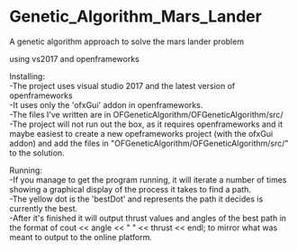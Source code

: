 # Genetic_Algorithm_Mars_Lander
 A genetic algorithm approach to solve the mars lander problem
 
 using vs2017 and openframeworks

Installing:  
-The project uses visual studio 2017 and the latest version of openframeworks  
-It uses only the 'ofxGui' addon in openframeworks.  
-The files I've written are in OFGeneticAlgorithm/OFGeneticAlgorithm/src/  
-The project will not run out the box, as it requires openframeworks and it maybe easiest to create a new opeframeworks project (with the ofxGui addon) and add the files in "OFGeneticAlgorithm/OFGeneticAlgorithm/src/" to the solution.  

Running:  
-If you manage to get the program running, it will iterate a number of times showing a graphical display of the process it takes to find a path.  
-The yellow dot is the 'bestDot' and represents the path it decides is currently the best.  
-After it's finished it will output thrust values and angles of the best path in the format of cout << angle << " " << thrust << endl; to mirror what was meant to output to the online platform.  
